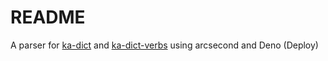 # README

A parser for [ka-dict](https://github.com/vwkd/ka-dict) and [ka-dict-verbs](https://github.com/vwkd/ka-dict-verbs) using arcsecond and Deno (Deploy)